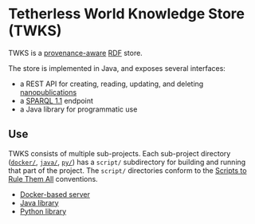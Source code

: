 # Tetherless World Knowledge Store (TWKS)

TWKS is a [provenance-aware](https://www.w3.org/TR/prov-o/) [RDF](https://www.w3.org/RDF/) store.

The store is implemented in Java, and exposes several interfaces:
* a REST API for creating, reading, updating, and deleting [nanopublications](http://nanopub.org)
* a [SPARQL 1.1](https://www.w3.org/TR/sparql11-protocol/) endpoint
* a Java library for programmatic use

## Use

TWKS consists of multiple sub-projects. Each sub-project directory ([`docker/`](docker/README.md), [`java/`](java/README.md), [`py/`](py/README.md)) has a `script/` subdirectory for building and running that part of the project. The `script/` directories conform to the [Scripts to Rule Them All](https://github.com/github/scripts-to-rule-them-all) conventions.

* [Docker-based server](docker/script/README.md)
* [Java library](java/script/README.md)
* [Python library](py/script/README.md)
